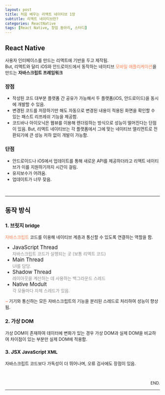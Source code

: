 ```yaml
---
layout: post
title: 처음 배우는 리액트 네이티브 1장
subtitle: 리액트 네이티브란?
categories: ReactNative
tags: [React Native, 창업 동아리, 스터디]
---
```


## React Native
  사용자 인터페이스를 만드는 리액트에 기반을 두고 제작됨.  
  But, 리액트와 달리 iOS와 안드로이드에서 동작하는 네이티브 <span style="color:coral">모바일 애플리케이션</span>을 만드는 **자바스크립트 프레임워크**



### 장점
  * 작성된 코드 대부분 플랫폼 간 공유가 가능해서 두 플랫폼(iOS, 안드로이드)을 동시에 개발할 수 있음.  
  * 변경된 코드를 저장하기만 해도 자동으로 변경된 내용이 적용된 화면을 확인할 수 있는 패스트 리프레쉬 기능을 제공함.
  * 코드바나 아이오닉은 웹뷰를 이용해 렌더링하는 방식으로 성능이 떨어진다는 단점이 있음.
    But, 리액트 네이티브는 각 플랫폼에서 그에 맞는 네이티브 앨리먼트로 전환되기에 큰 성능 저하 없이 개발이 가능함.

### 단점
  * 안드로이드나 iOS에서 업데이트를 통해 새로운 API를 제공하더라고 리액트 네이티브가 이를 지원하기까지 시간이 걸림.
  * 유지보수가 어려움.
  * 업데이트가 너무 잦음.


<br/>

---


## 동작 방식

### 1. 브릿지 <span style="font-size:15px">bridge</span>
  <span style="color:coral">자바스크립트</span> 코드를 이용해 네이티브 계층과 통신할 수 있도록 연결하는 역할을 함.

  - <span style="font-size:17px">JavaScript Thread</span>  
      <span style="opacity:0.5">자바스크립트 코드가 실행되는 곳 (보통 리액트 코드)</span>
  - <span style="font-size:17px">Main Thread</span>  
      <span style="opacity:0.5">UI를 담당.</span>
  - <span style="font-size:17px">Shadow Thread</span>  
      <span style="opacity:0.5">레이아웃을 계산하는 데 사용하는 백그라운드 스레드</span>
  - <span style="font-size:17px">Native Modult</span>  
      <span style="opacity:0.5">각 모듈마다 자체 스레드가 있음.</span>  

<kbd style="color:coral">&#8594;</kbd> 기기와 통신하는 모든 자바스크립트의 기능을 분리된 스레드로 처리하여 성능이 향상됨.


### 2. 가상 DOM  
  가상 DOM이 존재하여 데이터에 변화가 있는 경우 가상 DOM과 실제 DOM을 비교하여 차이점이 있는 부분만 실제 DOM에 적용함.

  
### 3. JSX <span style="font-size:15px">JavaScript XML</span>
  자바스크립트 코드보다 가독성이 더 뛰어나며, 오류 검사에도 장점이 있음.

<div style="font-size:13px; text-align:right">
<br/><br/>
END.</div>

---